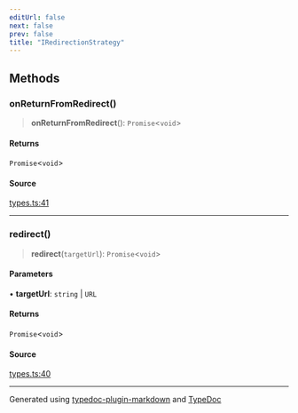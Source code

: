 ```yaml
---
editUrl: false
next: false
prev: false
title: "IRedirectionStrategy"
---
```


## Methods

### onReturnFromRedirect()

> **onReturnFromRedirect**(): `Promise`\<`void`\>

#### Returns

`Promise`\<`void`\>

#### Source

[types.ts:41](https://github.com/fostertheweb/spotify-web-sdk/blob/e412602/src/types.ts#L41)

***

### redirect()

> **redirect**(`targetUrl`): `Promise`\<`void`\>

#### Parameters

• **targetUrl**: `string` \| `URL`

#### Returns

`Promise`\<`void`\>

#### Source

[types.ts:40](https://github.com/fostertheweb/spotify-web-sdk/blob/e412602/src/types.ts#L40)

***

Generated using [typedoc-plugin-markdown](https://www.npmjs.com/package/typedoc-plugin-markdown) and [TypeDoc](https://typedoc.org/)
